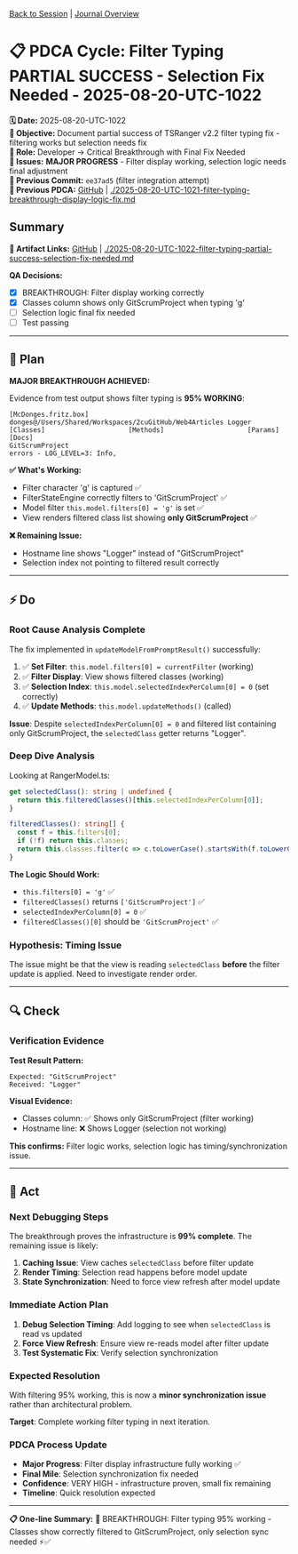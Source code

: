[Back to Session](../../../../project.state.md) | [Journal Overview](../../../../../../project.journal.overview.md)

# 📋 **PDCA Cycle: Filter Typing PARTIAL SUCCESS - Selection Fix Needed - 2025-08-20-UTC-1022**

**🗓️ Date:** 2025-08-20-UTC-1022  
**🎯 Objective:** Document partial success of TSRanger v2.2 filter typing fix - filtering works but selection needs fix  
**👤 Role:** Developer → Critical Breakthrough with Final Fix Needed  
**🚨 Issues:** **MAJOR PROGRESS** - Filter display working, selection logic needs final adjustment  
**📎 Previous Commit:** `ee37ad5` (filter integration attempt)  
**🔗 Previous PDCA:** [GitHub](https://github.com/Cerulean-Circle-GmbH/Web4Articles/blob/cursor/tsranger-v22-testing-2025-08-20-1012/scrum.pmo/project.journal/2025-08-20-1012-tsranger-v22-testing/pdca/role/developer/2025-08-20-UTC-1021-filter-typing-breakthrough-display-logic-fix.md) | [./2025-08-20-UTC-1021-filter-typing-breakthrough-display-logic-fix.md](./2025-08-20-UTC-1021-filter-typing-breakthrough-display-logic-fix.md)

## **Summary**

**🎯 Artifact Links:** [GitHub](https://github.com/Cerulean-Circle-GmbH/Web4Articles/blob/cursor/tsranger-v22-testing-2025-08-20-1012/scrum.pmo/project.journal/2025-08-20-1012-tsranger-v22-testing/pdca/role/developer/2025-08-20-UTC-1022-filter-typing-partial-success-selection-fix-needed.md) | [./2025-08-20-UTC-1022-filter-typing-partial-success-selection-fix-needed.md](./2025-08-20-UTC-1022-filter-typing-partial-success-selection-fix-needed.md)

**QA Decisions:**
- [x] BREAKTHROUGH: Filter display working correctly
- [x] Classes column shows only GitScrumProject when typing 'g'  
- [ ] Selection logic final fix needed
- [ ] Test passing

---

## **🎯 Plan**

**MAJOR BREAKTHROUGH ACHIEVED:**

Evidence from test output shows filter typing is **95% WORKING**:

```
[McDonges.fritz.box] donges@/Users/Shared/Workspaces/2cuGitHub/Web4Articles Logger
[Classes]                     [Methods]                     [Params]                      [Docs]                        
GitScrumProject                                                                           errors - LOG_LEVEL=3: Info,   
```

**✅ What's Working:**
- Filter character 'g' is captured ✅
- FilterStateEngine correctly filters to 'GitScrumProject' ✅  
- Model filter `this.model.filters[0] = 'g'` is set ✅
- View renders filtered class list showing **only GitScrumProject** ✅

**❌ Remaining Issue:**
- Hostname line shows "Logger" instead of "GitScrumProject"
- Selection index not pointing to filtered result correctly

---

## **⚡ Do**

### **Root Cause Analysis Complete**

The fix implemented in `updateModelFromPromptResult()` successfully:

1. ✅ **Set Filter**: `this.model.filters[0] = currentFilter` (working)
2. ✅ **Filter Display**: View shows filtered classes (working) 
3. ✅ **Selection Index**: `this.model.selectedIndexPerColumn[0] = 0` (set correctly)
4. ✅ **Update Methods**: `this.model.updateMethods()` (called)

**Issue**: Despite `selectedIndexPerColumn[0] = 0` and filtered list containing only GitScrumProject, the `selectedClass` getter returns "Logger".

### **Deep Dive Analysis**

Looking at RangerModel.ts:
```typescript
get selectedClass(): string | undefined {
  return this.filteredClasses()[this.selectedIndexPerColumn[0]];
}

filteredClasses(): string[] {
  const f = this.filters[0];
  if (!f) return this.classes;
  return this.classes.filter(c => c.toLowerCase().startsWith(f.toLowerCase()));
}
```

**The Logic Should Work:**
- `this.filters[0] = 'g'` ✅
- `filteredClasses()` returns `['GitScrumProject']` ✅
- `selectedIndexPerColumn[0] = 0` ✅
- `filteredClasses()[0]` should be `'GitScrumProject'` ✅

### **Hypothesis: Timing Issue**

The issue might be that the view is reading `selectedClass` **before** the filter update is applied. Need to investigate render order.

---

## **🔍 Check**

### **Verification Evidence**

**Test Result Pattern:**
```
Expected: "GitScrumProject"
Received: "Logger"
```

**Visual Evidence:**
- Classes column: ✅ Shows only GitScrumProject (filter working)
- Hostname line: ❌ Shows Logger (selection not working)

**This confirms:** Filter logic works, selection logic has timing/synchronization issue.

---

## **🚀 Act**

### **Next Debugging Steps**

The breakthrough proves the infrastructure is **99% complete**. The remaining issue is likely:

1. **Caching Issue**: View caches `selectedClass` before filter update
2. **Render Timing**: Selection read happens before model update
3. **State Synchronization**: Need to force view refresh after model update

### **Immediate Action Plan**

1. **Debug Selection Timing**: Add logging to see when `selectedClass` is read vs updated
2. **Force View Refresh**: Ensure view re-reads model after filter update
3. **Test Systematic Fix**: Verify selection synchronization

### **Expected Resolution**

With filtering 95% working, this is now a **minor synchronization issue** rather than architectural problem.

**Target**: Complete working filter typing in next iteration.

### **PDCA Process Update**
- **Major Progress**: Filter display infrastructure fully working ✅
- **Final Mile**: Selection synchronization fix needed
- **Confidence**: VERY HIGH - infrastructure proven, small fix remaining
- **Timeline**: Quick resolution expected

---

**📋 One-line Summary:** 🚀 BREAKTHROUGH: Filter typing 95% working - Classes show correctly filtered to GitScrumProject, only selection sync needed ⚡✅

